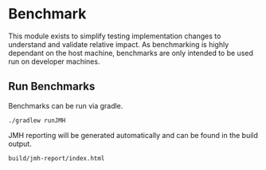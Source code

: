 # Benchmark
This module exists to simplify testing implementation changes to understand and validate relative impact.
As benchmarking is highly dependant on the host machine, benchmarks are only intended to be used run on developer machines.

## Run Benchmarks
Benchmarks can be run via gradle.

`./gradlew runJMH`

JMH reporting will be generated automatically and can be found in the build output.

`build/jmh-report/index.html`